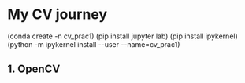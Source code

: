 # My CV journey 
(conda create -n cv_prac1)
(pip install jupyter lab)
(pip install ipykernel)
(python -m ipykernel install --user --name=cv_prac1)
## 1. OpenCV